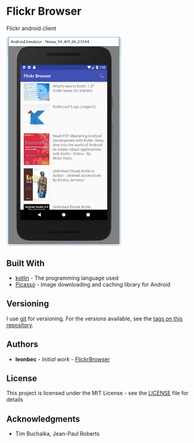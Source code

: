 # Flickr Browser

Flickr android client

<img src="./img.png" alt="flickr browser" width="300">

## Built With

* [kotlin](https://kotlinlang.org/) - The programming language used
* [Picasso](http://square.github.io/picasso/) - Image downloading and caching library for Android

## Versioning

I use [git](https://git-scm.com/) for versioning. For the versions available, see the [tags on this repository](https://github.com/leonbec/FlickrBrowser/tags).

## Authors

* **leonbec** - _Initial work_ - [FlickrBrowser](https://github.com/leonbec/FlickrBrowser)

## License

This project is licensed under the MIT License - see the [LICENSE](LICENSE) file for details

## Acknowledgments

* Tim Buchalka, Jean-Paul Roberts
